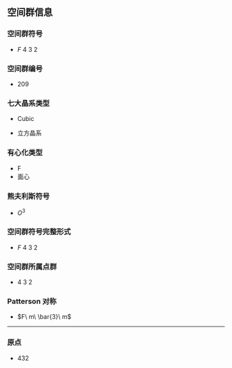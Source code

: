

## 空间群信息

### 空间群符号

- $F\ 4\ 3\ 2$

### 空间群编号

-  209

### 七大晶系类型

- Cubic

- 立方晶系

### 有心化类型

- F
- 面心

### 熊夫利斯符号

- $O^{3}$

### 空间群符号完整形式

- $F\ 4\ 3\ 2$

### 空间群所属点群

- $4\ 3\ 2$

### Patterson 对称

- $F\ m\ \bar{3}\ m$

---

### 原点

- 432
